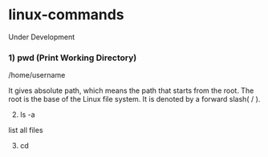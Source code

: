 # linux-commands


Under Development

### 1) pwd (Print Working Directory)

/home/username

It gives absolute path, which means the path that starts from the root. The root is the base of the Linux file system. It is denoted by a forward slash( / ).


2) ls -a

list all files


3) cd








